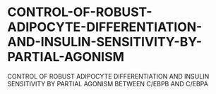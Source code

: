 # CONTROL-OF-ROBUST-ADIPOCYTE-DIFFERENTIATION-AND-INSULIN-SENSITIVITY-BY-PARTIAL-AGONISM
CONTROL OF ROBUST ADIPOCYTE DIFFERENTIATION AND INSULIN SENSITIVITY BY PARTIAL AGONISM BETWEEN C/EBPB AND C/EBPA

